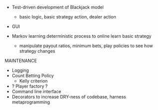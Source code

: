 
* Test-driven development of Blackjack model
  - basic logic, basic strategy action, dealer action

* GUI
* Markov learning deterministic process to online learn basic strategy
  - manipulate payout ratios, minimum bets, play policies to see how strategy changes


MAINTENANCE
* Logging
* Count Betting Policy
  - Kelly criterion
* ? Player factory ?
* Command line interface
* Decorators to increase DRY-ness of codebase, harness metaprogramming
